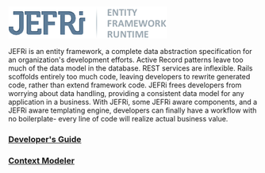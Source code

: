 ![JEFRi - JSON Entity Framework Runtime](https://github.com/DavidSouther/JEFRi/raw/master/assets/jefri_logo.png)

JEFRi is an entity framework, a complete data abstraction specification for an organization's development efforts. Active Record patterns leave too much of the data model in the database. REST services are inflexible. Rails scoffolds entirely too much code, leaving developers to rewrite generated code, rather than extend framework code. JEFRi frees developers from worrying about data handling, providing a consistent data model for any application in a business. With JEFRi, some JEFRi aware components, and a JEFRi aware templating engine, developers can finally have a workflow with no boilerplate- every line of code will realize actual business value.

### [Developer's Guide](https://github.com/JEFRi/JEFRi/wiki)
### [Context Modeler](https://github.com/JEFRi/modeler)
